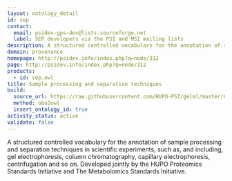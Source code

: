 ```yaml
---
layout: ontology_detail
id: sep
contact:
  email: psidev-gps-dev@lists.sourceforge.net
  label: SEP developers via the PSI and MSI mailing lists
description: A structured controlled vocabulary for the annotation of sample processing and separation techniques in scientific experiments.
domain: provenance
homepage: http://psidev.info/index.php?q=node/312
page: http://psidev.info/index.php?q=node/312
products:
  - id: sep.owl
title: Sample processing and separation techniques
build:
  source_url: https://raw.githubusercontent.com/HUPO-PSI/gelml/master/CV/sep.obo
  method: obo2owl
  insert_ontology_id: true
activity_status: active
validate: false
---
```


A structured controlled vocabulary for the annotation of sample processing and separation techniques in scientific experiments, such as, and including, gel electrophoresis, column chromatography, capillary electrophoresis, centrifugation and so on. Developed jointly by the HUPO Proteomics Standards Initiative and The Metabolomics Standards Initiative.
